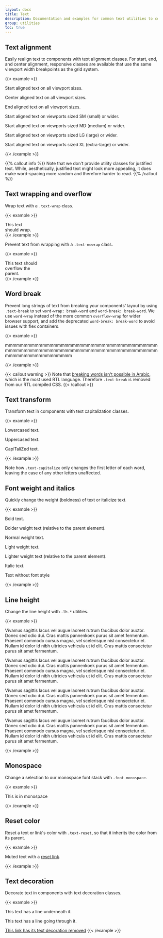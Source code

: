 ```yaml
---
layout: docs
title: Text
description: Documentation and examples for common text utilities to control alignment, wrapping, weight, and more.
group: utilities
toc: true
---
```


## Text alignment

Easily realign text to components with text alignment classes. For start, end, and center alignment, responsive classes are available that use the same viewport width breakpoints as the grid system.

{{< example >}}
<p class="text-start">Start aligned text on all viewport sizes.</p>
<p class="text-center">Center aligned text on all viewport sizes.</p>
<p class="text-end">End aligned text on all viewport sizes.</p>

<p class="text-sm-start">Start aligned text on viewports sized SM (small) or wider.</p>
<p class="text-md-start">Start aligned text on viewports sized MD (medium) or wider.</p>
<p class="text-lg-start">Start aligned text on viewports sized LG (large) or wider.</p>
<p class="text-xl-start">Start aligned text on viewports sized XL (extra-large) or wider.</p>
{{< /example >}}

{{% callout info %}}
Note that we don't provide utility classes for justified text. While, aesthetically, justified text might look more appealing, it does make word-spacing more random and therefore harder to read.
{{% /callout %}}

## Text wrapping and overflow

Wrap text with a `.text-wrap` class.

{{< example >}}
<div class="badge bg-primary text-wrap" style="width: 6rem;">
  This text should wrap.
</div>
{{< /example >}}

Prevent text from wrapping with a `.text-nowrap` class.

{{< example >}}
<div class="text-nowrap bd-highlight" style="width: 8rem;">
  This text should overflow the parent.
</div>
{{< /example >}}

## Word break

Prevent long strings of text from breaking your components' layout by using `.text-break` to set `word-wrap: break-word` and `word-break: break-word`. We use `word-wrap` instead of the more common `overflow-wrap` for wider browser support, and add the deprecated `word-break: break-word` to avoid issues with flex containers.

{{< example >}}
<p class="text-break">mmmmmmmmmmmmmmmmmmmmmmmmmmmmmmmmmmmmmmmmmmmmmmmmmmmmmmmmmmmmmmmmmmmmmmmmmmmmmmmmmmmmmmmmmmmmmmmmmmmm</p>
{{< /example >}}

{{< callout warning >}}
Note that [breaking words isn't possible in Arabic](https://rtlstyling.com/posts/rtl-styling#3.-line-break), which is the most used RTL language. Therefore `.text-break` is removed from our RTL compiled CSS.
{{< /callout >}}

## Text transform

Transform text in components with text capitalization classes.

{{< example >}}
<p class="text-lowercase">Lowercased text.</p>
<p class="text-uppercase">Uppercased text.</p>
<p class="text-capitalize">CapiTaliZed text.</p>
{{< /example >}}

Note how `.text-capitalize` only changes the first letter of each word, leaving the case of any other letters unaffected.

## Font weight and italics

Quickly change the weight (boldness) of text or italicize text.

{{< example >}}
<p class="font-weight-bold">Bold text.</p>
<p class="font-weight-bolder">Bolder weight text (relative to the parent element).</p>
<p class="font-weight-normal">Normal weight text.</p>
<p class="font-weight-light">Light weight text.</p>
<p class="font-weight-lighter">Lighter weight text (relative to the parent element).</p>
<p class="font-italic">Italic text.</p>
<p class="font-normal">Text without font style</p>
{{< /example >}}

## Line height

Change the line height with `.lh-*` utilities.

{{< example >}}
<p class="lh-1">Vivamus sagittis lacus vel augue laoreet rutrum faucibus dolor auctor. Donec sed odio dui. Cras mattis pannenkoek purus sit amet fermentum. Praesent commodo cursus magna, vel scelerisque nisl consectetur et. Nullam id dolor id nibh ultricies vehicula ut id elit. Cras mattis consectetur purus sit amet fermentum.</p>
<p class="lh-sm">Vivamus sagittis lacus vel augue laoreet rutrum faucibus dolor auctor. Donec sed odio dui. Cras mattis pannenkoek purus sit amet fermentum. Praesent commodo cursus magna, vel scelerisque nisl consectetur et. Nullam id dolor id nibh ultricies vehicula ut id elit. Cras mattis consectetur purus sit amet fermentum.</p>
<p class="lh-base">Vivamus sagittis lacus vel augue laoreet rutrum faucibus dolor auctor. Donec sed odio dui. Cras mattis pannenkoek purus sit amet fermentum. Praesent commodo cursus magna, vel scelerisque nisl consectetur et. Nullam id dolor id nibh ultricies vehicula ut id elit. Cras mattis consectetur purus sit amet fermentum.</p>
<p class="lh-lg">Vivamus sagittis lacus vel augue laoreet rutrum faucibus dolor auctor. Donec sed odio dui. Cras mattis pannenkoek purus sit amet fermentum. Praesent commodo cursus magna, vel scelerisque nisl consectetur et. Nullam id dolor id nibh ultricies vehicula ut id elit. Cras mattis consectetur purus sit amet fermentum.</p>
{{< /example >}}

## Monospace

Change a selection to our monospace font stack with `.font-monospace`.

{{< example >}}
<p class="font-monospace">This is in monospace</p>
{{< /example >}}

## Reset color

Reset a text or link's color with `.text-reset`, so that it inherits the color from its parent.

{{< example >}}
<p class="text-muted">
  Muted text with a <a href="#" class="text-reset">reset link</a>.
</p>
{{< /example >}}

## Text decoration

Decorate text in components with text decoration classes.

{{< example >}}
<p class="text-decoration-underline">This text has a line underneath it.</p>
<p class="text-decoration-line-through">This text has a line going through it.</p>
<a href="#" class="text-decoration-none">This link has its text decoration removed</a>
{{< /example >}}
